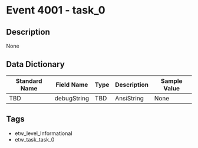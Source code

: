 # Event 4001 - task_0

## Description
None

## Data Dictionary
|Standard Name|Field Name|Type|Description|Sample Value|
|---|---|---|---|---|
|TBD|debugString|TBD|AnsiString|None|None|

## Tags
* etw_level_Informational
* etw_task_task_0